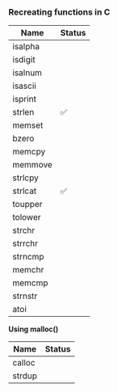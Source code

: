 ### Recreating functions in C ### 

Name  | Status
------------- | -------------
isalpha     |  
isdigit   | 
isalnum|
isascii|
isprint|
strlen|✅ 
memset|
bzero|
memcpy|
memmove|
strlcpy|
strlcat|✅ 
toupper|
tolower|
strchr|
strrchr|
strncmp|
memchr|
memcmp|
strnstr|
atoi|

**Using malloc()**

Name  | Status
------------- | -------------
calloc    |  
strdup   | 
